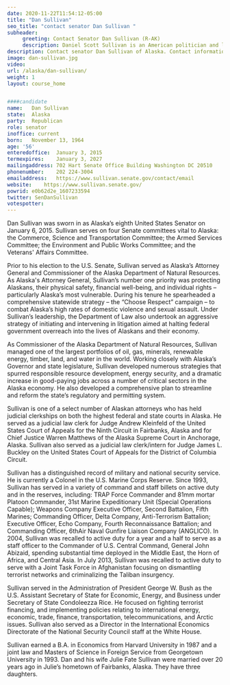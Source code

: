 ```yaml
---
date: 2020-11-22T11:54:12-05:00
title: "Dan Sullivan"
seo_title: "contact senator Dan Sullivan "
subheader:
     greeting: Contact Senator Dan Sullivan (R-AK)
     description: Daniel Scott Sullivan is an American politician and lawyer serving as the junior United States Senator from Alaska since 2015. He is a member of the Republican Party. Sullivan was in active duty for the United States Marine Corps from 1993 to 1997, 2004 to 2006, and in 2009 and 2013.
description: Contact senator Dan Sullivan of Alaska. Contact information for Dan Sullivan includes email address, phone number, and mailing address.
image: dan-sullivan.jpg
video: 
url: /alaska/dan-sullivan/
weight: 1
layout: course_home


####candidate
name:	Dan Sullivan
state:	Alaska
party:	Republican
role: senator
inoffice: current
born:	November 13, 1964
age: '56'
enteredoffice:	January 3, 2015
termexpires:	January 3, 2027
mailingaddress:	702 Hart Senate Office Building Washington DC 20510
phonenumber:	202 224-3004
emailaddress:	https://www.sullivan.senate.gov/contact/email
website:	https://www.sullivan.senate.gov/
powrid: e0b62d2e_1607233594
twitter: SenDanSullivan
votespotter: 
---
```

Dan Sullivan was sworn in as Alaska’s eighth United States Senator on January 6, 2015.  Sullivan serves on four Senate committees vital to Alaska: the Commerce, Science and Transportation Committee; the Armed Services Committee; the Environment and Public Works Committee; and the Veterans' Affairs Committee.

Prior to his election to the U.S. Senate, Sullivan served as Alaska’s Attorney General and Commissioner of the Alaska Department of Natural Resources. As Alaska's Attorney General, Sullivan’s number one priority was protecting Alaskans, their physical safety, financial well-being, and individual rights – particularly Alaska’s most vulnerable.  During his tenure he spearheaded a comprehensive statewide strategy – the “Choose Respect” campaign – to combat Alaska’s high rates of domestic violence and sexual assault.  Under Sullivan’s leadership, the Department of Law also undertook an aggressive strategy of initiating and intervening in litigation aimed at halting federal government overreach into the lives of Alaskans and their economy.

As Commissioner of the Alaska Department of Natural Resources, Sullivan managed one of the largest portfolios of oil, gas, minerals, renewable energy, timber, land, and water in the world. Working closely with Alaska’s Governor and state legislature, Sullivan developed numerous strategies that spurred responsible resource development, energy security, and a dramatic increase in good-paying jobs across a number of critical sectors in the Alaska economy.  He also developed a comprehensive plan to streamline and reform the state’s regulatory and permitting system.

Sullivan is one of a select number of Alaskan attorneys who has held judicial clerkships on both the highest federal and state courts in Alaska. He served as a judicial law clerk for Judge Andrew Kleinfeld of the United States Court of Appeals for the Ninth Circuit in Fairbanks, Alaska and for Chief Justice Warren Matthews of the Alaska Supreme Court in Anchorage, Alaska.  Sullivan also served as a judicial law clerk/intern for Judge James L. Buckley on the United States Court of Appeals for the District of Columbia Circuit.

Sullivan has a distinguished record of military and national security service. He is currently a Colonel in the U.S. Marine Corps Reserve.  Since 1993, Sullivan has served in a variety of command and staff billets on active duty and in the reserves, including: TRAP Force Commander and 81mm mortar Platoon Commander, 31st Marine Expeditionary Unit (Special Operations Capable); Weapons Company Executive Officer, Second Battalion, Fifth Marines; Commanding Officer, Delta Company, Anti-Terrorism Battalion; Executive Officer, Echo Company, Fourth Reconnaissance Battalion; and Commanding Officer, 6thAir Naval Gunfire Liaison Company (ANGLICO).  In 2004, Sullivan was recalled to active duty for a year and a half to serve as a staff officer to the Commander of U.S. Central Command, General John Abizaid, spending substantial time deployed in the Middle East, the Horn of Africa, and Central Asia.  In July 2013, Sullivan was recalled to active duty to serve with a Joint Task Force in Afghanistan focusing on dismantling terrorist networks and criminalizing the Taliban insurgency.

Sullivan served in the Administration of President George W. Bush as the U.S. Assistant Secretary of State for Economic, Energy, and Business under Secretary of State Condoleezza Rice. He focused on fighting terrorist financing, and implementing policies relating to international energy, economic, trade, finance, transportation, telecommunications, and Arctic issues. Sullivan also served as a Director in the International Economics Directorate of the National Security Council staff at the White House.

Sullivan earned a B.A. in Economics from Harvard University in 1987 and a joint law and Masters of Science in Foreign Service from Georgetown University in 1993. Dan and his wife Julie Fate Sullivan were married over 20 years ago in Julie’s hometown of Fairbanks, Alaska. They have three daughters.